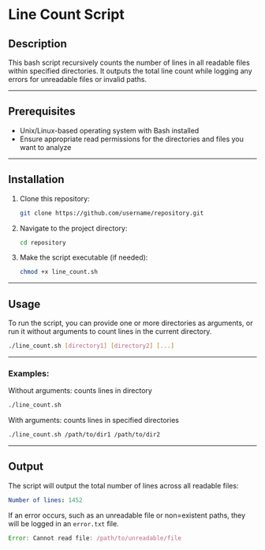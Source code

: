 # Line Count Script

## Description
This bash script recursively counts the number of lines in all readable files within specified directories. 
It outputs the total line count while logging any errors for unreadable files or invalid paths.

---

## Prerequisites
- Unix/Linux-based operating system with Bash installed
- Ensure appropriate read permissions for the directories and files you want to analyze

---

## Installation

1. Clone this repository:
    ```bash
    git clone https://github.com/username/repository.git
    ```

2. Navigate to the project directory:
    ```bash
    cd repository
    ```

3. Make the script executable (if needed):
    ```bash
    chmod +x line_count.sh
    ```

---

## Usage

To run the script, you can provide one or more directories as arguments, or run it without arguments to count lines in the current directory.

```bash
./line_count.sh [directory1] [directory2] [...]
```

---
### Examples:
Without arguments: counts lines in directory
```bash
./line_count.sh
```


With arguments: counts lines in specified directories
```bash
./line_count.sh /path/to/dir1 /path/to/dir2
```

---
## Output
The script will output the total number of lines across all readable files:
```yaml
Number of lines: 1452
```

If an error occurs, such as an unreadable file or non=existent paths, they will be logged in an `error.txt` file.
```javascript
Error: Cannot read file: /path/to/unreadable/file
```



